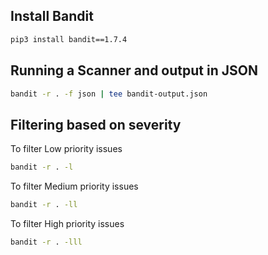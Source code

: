 
## Install Bandit 

```bash
pip3 install bandit==1.7.4
```

## Running a Scanner and output in JSON 

```bash
bandit -r . -f json | tee bandit-output.json
```

## Filtering based on severity 

To filter Low priority issues 

```sh
bandit -r . -l
```

To filter Medium priority issues

```sh
bandit -r . -ll
```

To filter High priority issues 

```sh
bandit -r . -lll
```
